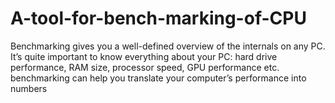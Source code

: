 # A-tool-for-bench-marking-of-CPU
Benchmarking gives you a well-defined overview of the internals on any PC. It’s quite important to know everything about your PC: hard drive performance, RAM size, processor speed, GPU performance etc. benchmarking can help you translate your computer’s performance into numbers
